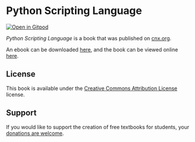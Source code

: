 # Python Scripting Language

[![Open in Gitpod](https://gitpod.io/button/open-in-gitpod.svg)](https://gitpod.io/from-referrer/)

_Python Scripting Language_ is a book that was published on [cnx.org](https://cnx.org/).

An ebook can be downloaded [here](https://github.com/cnx-user-books/cnxbook-python-scripting-language/releases/latest), and the book can be viewed online [here](https://github.com/cnx-user-books/cnxbook-python-scripting-language/releases/latest).

## License
This book is available under the [Creative Commons Attribution License](./LICENSE) license.

## Support
If you would like to support the creation of free textbooks for students, your [donations are welcome](https://riceconnect.rice.edu/donation/support-openstax-banner).
